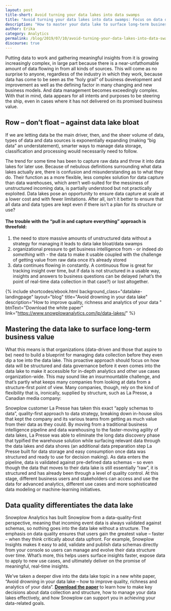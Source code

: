 ```yaml
---
layout: post
title-short: Avoid turning your data lakes into data swamps
title: "Avoid turning your data lakes into data swamps: Focus on data quality, not capture"
description: "How to master your data lake to surface long-term business value. Free white paper included"
author: Erika
category: Analytics
permalink: /blog/2019/07/10/avoid-turning-your-data-lakes-into-data-swamps/
discourse: true
---
```


Putting data to work and gathering meaningful insights from it is growing increasingly complex, in large part because there is a near-unfathomable amount of data flowing in from all kinds of sources. This will come as no surprise to anyone, regardless of the industry in which they work, because data has come to be seen as the “holy grail” of business development and improvement as well as the defining factor in many changing and new business models. And data management becomes exceedingly complex. With that in mind, data appears for all intents and purposes to be steering the ship, even in cases where it has not delivered on its promised business value.




## Row – don’t float – against data lake bloat

If we are letting data be the main driver, then, and the sheer volume of data, types of data and data sources is exponentially expanding (making “big data” an understatement), smarter ways to manage data storage, classification and processing would necessarily need to follow.

 

The trend for some time has been to capture raw data and throw it into data lakes for later use. Because of nebulous definitions surrounding what data lakes actually are, there is confusion and misunderstanding as to what they do. Their function as a more flexible, less complex solution for data capture than data warehouses, which aren’t well-suited for the messiness of unstructured incoming data, is partially understood but not practically exploited. Data lakes pose an opportunity to ensure data capture at scale at a lower cost and with fewer limitations. After all, isn’t it better to ensure that all data and data types are kept even if there isn’t a plan for its structure or use?

 


#### The trouble with the “pull in and capture everything” approach is threefold: 



1. the need to store massive amounts of unstructured data without a strategy for managing it leads to data lake bloat/data swamps
2. organizational pressure to get business intelligence from - or indeed _do something_ with - the data to make it usable coupled with the challenge of getting value from raw data once it’s already stored
3. data continues flowing in constantly. A continuous flow is great for tracking insight over time, but if data is not structured in a usable way, insights and answers to business questions can be delayed (what’s the point of real-time data collection in that case?) or lost altogether.

 {% include shortcodes/ebook.html background_class="datalake-landingpage" layout="blog" title="Avoid drowning in your data lake" description="How to improve quality, richness and analytics of your data
" btnText="Download the white paper" link="https://www.snowplowanalytics.com/lp/data-lakes/" %}


## Mastering the data lake to surface long-term business value




What this means is that organizations (data-driven and those that aspire to be) need to build a blueprint for managing data collection before they even dip a toe into the data lake. This proactive approach should focus on how data will be structured and data governance before it even comes into the data lake to make it accessible for in-depth analytics and other use cases organization-wide. This may sound like an insurmountable challenge, and that’s partly what keeps many companies from looking at data from a structure-first point of view. Many companies, though, rely on the kind of flexibility that is, ironically, supplied by structure, such as La Presse, a Canadian media company:

 

Snowplow customer La Presse has taken this exact “apply schemas to data”, quality-first approach to data strategy, breaking down in-house silos that kept the company and its various teams from getting as much value from their data as they could. By moving from a traditional business intelligence pipeline and data warehousing to the faster-moving agility of data lakes, La Presse was able to eliminate the long data discovery phase that typified the warehouse solution while surfacing relevant data through the data lakes and data shores (an additional data preparation step La Presse built for data storage and easy consumption once data was structured and ready to use for decision making). As data enters the pipeline, data is validated against pre-defined data schemas – so even though the data that moves to their data lake is still essentially “raw”, it is structured and has already been through a level of quality control. At this stage, different business users and stakeholders can access and use the data for advanced analytics, different use cases and more sophisticated data modeling or machine-learning initiatives.




## Data quality differentiates the data lake

Snowplow Analytics has built Snowplow from a data-quality-first perspective, meaning that incoming event data is always validated against schemas, so nothing goes into the data lake without a structure. The emphasis on data quality ensures that users gain the greatest value – faster – when they think critically about data upfront. For example, Snowplow Insights makes it easy to add, validate and publish data schemas directly from your console so users can manage and evolve their data structure over time. What’s more, this helps users surface insights faster, expose data to apply to new use cases, and ultimately deliver on the promise of meaningful, real-time insights.

 

We’ve taken a deeper dive into the data lake topic in a new white paper, “Avoid drowning in your data lake – how to improve quality, richness and analytics of your data”. <b>[Download the paper](https://www.snowplowanalytics.com/lp/data-lakes/)</b> to learn how to make key decisions about data collection and structure, how to manage your data lakes effectively, and how Snowplow can support you in achieving your data-related goals.